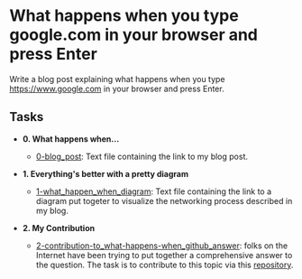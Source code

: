 # What happens when you type google.com in your browser and press Enter

Write a blog post explaining what happens when you type https://www.google.com in your browser and press Enter.

## Tasks

* **0. What happens when...**
  * [0-blog_post](./0-blog_post): Text file containing the link to my blog post.

* **1. Everything's better with a pretty diagram**
  * [1-what_happen_when_diagram](./1-what_happen_when_diagram): Text file
  containing the link to a diagram put togeter to visualize the networking
  process described in my blog.

* **2. My Contribution**
  * [2-contribution-to_what-happens-when_github_answer](./2-contribution-to_what-happens-when_github_answer):
  folks on the Internet have been trying to put together a comprehensive
  answer to the question. The task is to contribute to this topic via this
  [repository](https://github.com/alex/what-happens-when#the-g-key-is-pressed).
